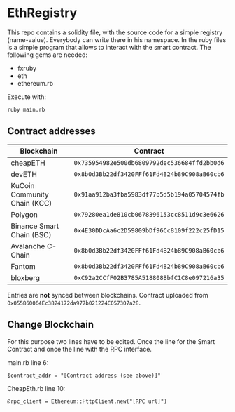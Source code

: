# EthRegistry
This repo contains a solidity file, with the source code for a simple registry (name-value). Everybody can write there in his namespace.
In the ruby files is a simple program that allows to interact with the smart contract.
The following gems are needed:
- fxruby
- eth
- ethereum.rb

Execute with:
```
ruby main.rb
```

## Contract addresses
| Blockchain                   | Contract                                         |
|------------------------------|--------------------------------------------------|
| cheapETH                     | ```0x735954982e500db6809792dec536684ffd2bb0d6``` |
| devETH                       | ```0x8b0d3Bb22df3420FFf61Fd4B24b89C908aB60cb6``` |
| KuCoin Community Chain (KCC) | ```0x91aa912ba3fba5983df77b5d5b194a05704574fb``` |
| Polygon                      | ```0x79280ea1de810cb0678396153cc8511d9c3e6626``` |
| Binance Smart Chain (BSC)    | ```0x4E30DDcAa6c2D59809bDf96Cc8109f222c25fD15``` |
| Avalanche C-Chain            | ```0x8b0d3Bb22df3420FFf61Fd4B24b89C908aB60cb6``` |
| Fantom                       | ```0x8b0d3Bb22df3420FFf61Fd4B24b89C908aB60cb6``` |
| bloxberg                     | ```0xC92a2CCfF02B3785A518808BbfC1C8e097216a35``` |

Entries are **not** synced between blockchains.
Contract uploaded from ```0x055860064Ec3824172da977b021224C057307a28```.

## Change Blockchain
For this purpose two lines have to be edited. Once the line for the Smart Contract and once the line with the RPC interface.

main.rb line 6:
```
$contract_addr = "[Contract address (see above)]"
```

CheapEth.rb line 10:
```
@rpc_client = Ethereum::HttpClient.new("[RPC url]")
```
